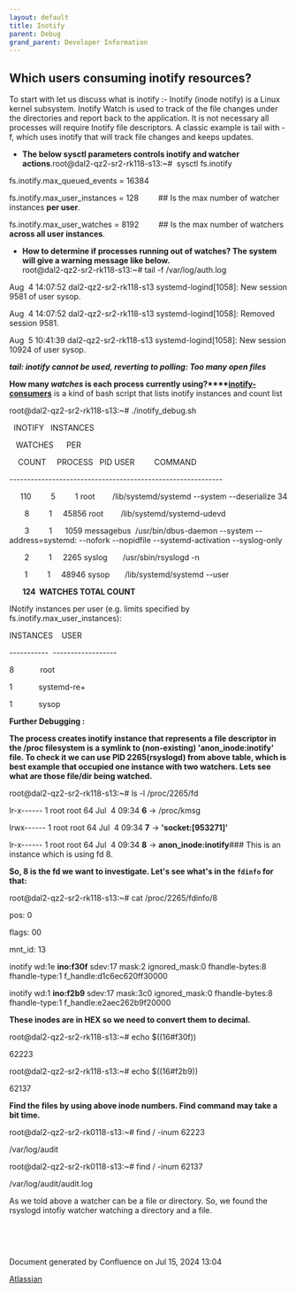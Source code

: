 ```yaml
---
layout: default
title: Inotify
parent: Debug
grand_parent: Developer Information
---
```



## Which users consuming inotify resources?

 

To start with let us discuss what is inotify :\- Inotify (inode notify) is a Linux kernel subsystem. Inotify Watch is used to track of the file changes under the directories and report back to the application. It is not necessary all processes will require Inotify file descriptors. A classic example is tail with \-f, which uses inotify that will track file changes and keeps updates.

  


* **The below sysctl parameters controls inotify and watcher actions**.root@dal2\-qz2\-sr2\-rk118\-s13:\~\#  sysctl fs.inotify

fs.inotify.max\_queued\_events \= 16384

fs.inotify.max\_user\_instances \= 128         \#\# Is the max number of watcher instances **per user**.

fs.inotify.max\_user\_watches \= 8192         \#\# Is the max number of watchers **across all user instances**.

  


* **How to determine if processes running out of watches? The system will give a warning message like below.**  
root@dal2\-qz2\-sr2\-rk118\-s13:\~\# tail \-f /var/log/auth.log

Aug  4 14:07:52 dal2\-qz2\-sr2\-rk118\-s13 systemd\-logind\[1058]: New session 9581 of user sysop.

Aug  4 14:07:52 dal2\-qz2\-sr2\-rk118\-s13 systemd\-logind\[1058]: Removed session 9581\.

Aug  5 10:41:39 dal2\-qz2\-sr2\-rk118\-s13 systemd\-logind\[1058]: New session 10924 of user sysop.

***tail: inotify cannot be used, reverting to polling: Too many open files***

  


**How many *watches* is each process currently using?****[inotify\-consumers](https://github.com/fatso83/dotfiles/blob/master/utils/scripts/inotify-consumers)** is a kind of bash script that lists inotify instances and count list

root@dal2\-qz2\-sr2\-rk118\-s13:\~\# ./inotify\_debug.sh 

  INOTIFY   INSTANCES

   WATCHES      PER   

    COUNT     PROCESS   PID USER         COMMAND

\-\-\-\-\-\-\-\-\-\-\-\-\-\-\-\-\-\-\-\-\-\-\-\-\-\-\-\-\-\-\-\-\-\-\-\-\-\-\-\-\-\-\-\-\-\-\-\-\-\-\-\-\-\-\-\-\-\-\-\-

     110         5         1 root        /lib/systemd/systemd \-\-system \-\-deserialize 34

       8         1     45856 root        /lib/systemd/systemd\-udevd

       3         1      1059 messagebus  /usr/bin/dbus\-daemon \-\-system \-\-address\=systemd: \-\-nofork \-\-nopidfile \-\-systemd\-activation \-\-syslog\-only

       2         1     2265 syslog       /usr/sbin/rsyslogd \-n

       1         1     48946 sysop       /lib/systemd/systemd \-\-user

      **124  WATCHES TOTAL COUNT**

  


INotify instances per user (e.g. limits specified by fs.inotify.max\_user\_instances): 

INSTANCES    USER

\-\-\-\-\-\-\-\-\-\-\-  \-\-\-\-\-\-\-\-\-\-\-\-\-\-\-\-\-\-

8            root

1            systemd\-re\+

1            sysop

  


  


**Further Debugging :**

**The process creates inotify instance that represents a file descriptor in the /proc filesystem is a symlink to (non\-existing) 'anon\_inode:inotify' file. To check it we can use PID 2265(rsyslogd) from above table, which is best example that occupied one instance with two watchers. Lets see what are those file/dir being watched.**

root@dal2\-qz2\-sr2\-rk118\-s13:\~\# ls \-l /proc/2265/fd

lr\-x\-\-\-\-\-\- 1 root root 64 Jul  4 09:34 **6** \-\> /proc/kmsg

lrwx\-\-\-\-\-\- 1 root root 64 Jul  4 09:34 **7** \-\> **'socket:\[953271]'**

lr\-x\-\-\-\-\-\- 1 root root 64 Jul  4 09:34 **8** \-\> **anon\_inode:inotify**\#\#\# This is an instance which is using fd 8\.

  


**So, 8 is the fd we want to investigate. Let's see what's in the `fdinfo` for that:**

root@dal2\-qz2\-sr2\-rk118\-s13:\~\# cat /proc/2265/fdinfo/8

pos: 0

flags: 00

mnt\_id: 13

inotify wd:1e **ino:f30f** sdev:17 mask:2 ignored\_mask:0 fhandle\-bytes:8 fhandle\-type:1 f\_handle:d1c6ec620ff30000

inotify wd:1 **ino:f2b9** sdev:17 mask:3c0 ignored\_mask:0 fhandle\-bytes:8 fhandle\-type:1 f\_handle:e2aec262b9f20000

  


**These inodes are in HEX so we need to convert them to decimal.**

root@dal2\-qz2\-sr2\-rk118\-s13:\~\# echo $((16\#f30f))

62223

root@dal2\-qz2\-sr2\-rk118\-s13:\~\# echo $((16\#f2b9\))

62137

  


**Find the files by using above inode numbers. Find command may take a bit time.**

root@dal2\-qz2\-sr2\-rk0118\-s13:\~\# find / \-inum 62223

/var/log/audit

  


root@dal2\-qz2\-sr2\-rk0118\-s13:\~\# find / \-inum 62137

/var/log/audit/audit.log

  


As we told above a watcher can be a file or directory. So, we found the rsyslogd intofiy watcher watching a directory and a file.

 

 



 


Document generated by Confluence on Jul 15, 2024 13:04


[Atlassian](https://www.atlassian.com/)


 


